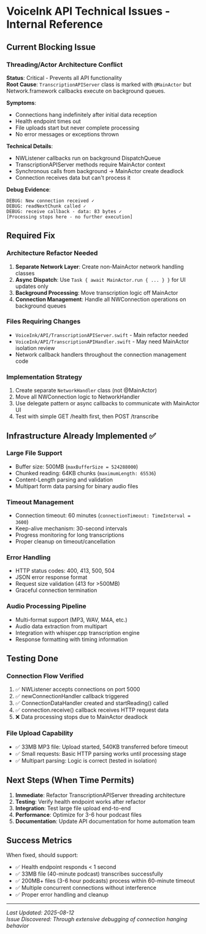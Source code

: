 # VoiceInk API Technical Issues - Internal Reference

## Current Blocking Issue

### Threading/Actor Architecture Conflict
**Status**: Critical - Prevents all API functionality  
**Root Cause**: `TranscriptionAPIServer` class is marked with `@MainActor` but Network.framework callbacks execute on background queues.

**Symptoms**:
- Connections hang indefinitely after initial data reception
- Health endpoint times out
- File uploads start but never complete processing
- No error messages or exceptions thrown

**Technical Details**:
- NWListener callbacks run on background DispatchQueue
- TranscriptionAPIServer methods require MainActor context
- Synchronous calls from background → MainActor create deadlock
- Connection receives data but can't process it

**Debug Evidence**:
```
DEBUG: New connection received ✓
DEBUG: readNextChunk called ✓  
DEBUG: receive callback - data: 83 bytes ✓
[Processing stops here - no further execution]
```

## Required Fix

### Architecture Refactor Needed
1. **Separate Network Layer**: Create non-MainActor network handling classes
2. **Async Dispatch**: Use `Task { await MainActor.run { ... } }` for UI updates only
3. **Background Processing**: Move transcription logic off MainActor
4. **Connection Management**: Handle all NWConnection operations on background queues

### Files Requiring Changes
- `VoiceInk/API/TranscriptionAPIServer.swift` - Main refactor needed
- `VoiceInk/API/TranscriptionAPIHandler.swift` - May need MainActor isolation review
- Network callback handlers throughout the connection management code

### Implementation Strategy
1. Create separate `NetworkHandler` class (not @MainActor)
2. Move all NWConnection logic to NetworkHandler
3. Use delegate pattern or async callbacks to communicate with MainActor UI
4. Test with simple GET /health first, then POST /transcribe

## Infrastructure Already Implemented ✅

### Large File Support
- Buffer size: 500MB (`maxBufferSize = 524288000`)
- Chunked reading: 64KB chunks (`maximumLength: 65536`)
- Content-Length parsing and validation
- Multipart form data parsing for binary audio files

### Timeout Management  
- Connection timeout: 60 minutes (`connectionTimeout: TimeInterval = 3600`)
- Keep-alive mechanism: 30-second intervals
- Progress monitoring for long transcriptions
- Proper cleanup on timeout/cancellation

### Error Handling
- HTTP status codes: 400, 413, 500, 504
- JSON error response format
- Request size validation (413 for >500MB)
- Graceful connection termination

### Audio Processing Pipeline
- Multi-format support (MP3, WAV, M4A, etc.)
- Audio data extraction from multipart
- Integration with whisper.cpp transcription engine
- Response formatting with timing information

## Testing Done

### Connection Flow Verified
1. ✅ NWListener accepts connections on port 5000
2. ✅ newConnectionHandler callback triggered  
3. ✅ ConnectionDataHandler created and startReading() called
4. ✅ connection.receive() callback receives HTTP request data
5. ❌ Data processing stops due to MainActor deadlock

### File Upload Capability
- ✅ 33MB MP3 file: Upload started, 540KB transferred before timeout
- ✅ Small requests: Basic HTTP parsing works until processing stage
- ✅ Multipart parsing: Logic is correct (tested in isolation)

## Next Steps (When Time Permits)

1. **Immediate**: Refactor TranscriptionAPIServer threading architecture
2. **Testing**: Verify health endpoint works after refactor
3. **Integration**: Test large file upload end-to-end  
4. **Performance**: Optimize for 3-6 hour podcast files
5. **Documentation**: Update API documentation for home automation team

## Success Metrics

When fixed, should support:
- ✅ Health endpoint responds < 1 second
- ✅ 33MB file (40-minute podcast) transcribes successfully  
- ✅ 200MB+ files (3-6 hour podcasts) process within 60-minute timeout
- ✅ Multiple concurrent connections without interference
- ✅ Proper error handling and cleanup

---
*Last Updated: 2025-08-12*  
*Issue Discovered: Through extensive debugging of connection hanging behavior*